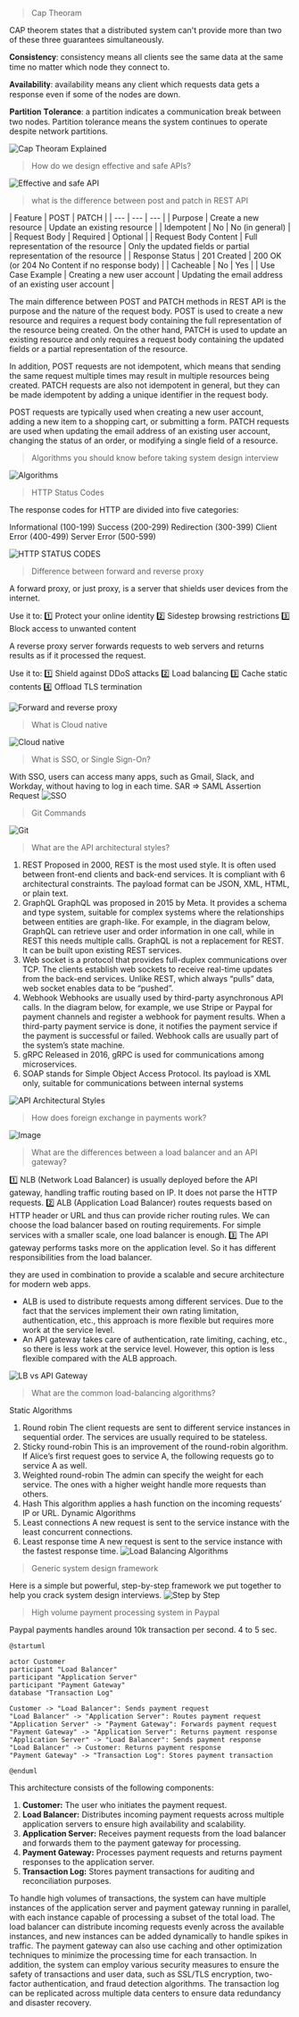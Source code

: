 
> Cap Theoram

CAP theorem states that a distributed system can't provide more than two of these three guarantees simultaneously.

𝐂𝐨𝐧𝐬𝐢𝐬𝐭𝐞𝐧𝐜𝐲: consistency means all clients see the same data at the same time no matter which node they connect to.

𝐀𝐯𝐚𝐢𝐥𝐚𝐛𝐢𝐥𝐢𝐭𝐲: availability means any client which requests data gets a response even if some of the nodes are down.

𝐏𝐚𝐫𝐭𝐢𝐭𝐢𝐨𝐧 𝐓𝐨𝐥𝐞𝐫𝐚𝐧𝐜𝐞: a partition indicates a communication break between two nodes. Partition tolerance means the system continues to operate despite network partitions.

![Cap Theoram Explained](https://pbs.twimg.com/media/FdwPJtlUoAAQMEd?format=jpg&name=4096x4096)

> How do we design effective and safe APIs?

![Effective and safe API](https://pbs.twimg.com/media/FsepJq3aYAEDYLf?format=jpg&name=small)

> what is the difference between post and patch in REST API

  | Feature | POST | PATCH |
      | --- | --- | --- |
  | Purpose | Create a new resource | Update an existing resource |
  | Idempotent | No | No (in general) |
  | Request Body | Required | Optional |
  | Request Body Content | Full representation of the resource | Only the updated fields or partial representation of the resource |
  | Response Status | 201 Created | 200 OK (or 204 No Content if no response body) |
  | Cacheable | No | Yes |
  | Use Case Example | Creating a new user account | Updating the email address of an existing user account |

  The main difference between POST and PATCH methods in REST API is the purpose and the nature of the request body. POST is used to create a new resource and requires a request body containing the full representation of the resource being created. On the other hand, PATCH is used to update an existing resource and only requires a request body containing the updated fields or a partial representation of the resource.

  In addition, POST requests are not idempotent, which means that sending the same request multiple times may result in multiple resources being created. PATCH requests are also not idempotent in general, but they can be made idempotent by adding a unique identifier in the request body.

  POST requests are typically used when creating a new user account, adding a new item to a shopping cart, or submitting a form. PATCH requests are used when updating the email address of an existing user account, changing the status of an order, or modifying a single field of a resource.
  
> Algorithms you should know before taking system design interview

![Algorithms](https://pbs.twimg.com/media/Fr4hT9kaAAMXALD?format=jpg&name=small)

> HTTP Status Codes

The response codes for HTTP are divided into five categories:

Informational (100-199)
Success (200-299)
Redirection (300-399)
Client Error (400-499)
Server Error (500-599)

![HTTP STATUS CODES](https://pbs.twimg.com/media/Fr1cbdvaEAA55AC?format=jpg&name=small)

> Difference between forward and reverse proxy

A forward proxy, or just proxy, is a server that shields user devices from the internet.

Use it to:
1️⃣ Protect your online identity
2️⃣ Sidestep browsing restrictions
3️⃣ Block access to unwanted content

A reverse proxy server forwards requests to web servers and returns results as if it processed the request.

Use it to:
1️⃣ Shield against DDoS attacks
2️⃣ Load balancing
3️⃣ Cache static contents
4️⃣ Offload TLS termination

![Forward and reverse proxy](https://pbs.twimg.com/media/FrZmmFbaMAAQylH?format=jpg&name=small)

> What is Cloud native

![Cloud native](https://pbs.twimg.com/media/FqrQSSraQAAKuLR?format=jpg&name=small)

> What is SSO, or Single Sign-On?

With SSO, users can access many apps, such as Gmail, Slack, and Workday, without having to log in each time.
SAR => SAML Assertion Request
![SSO](https://pbs.twimg.com/media/FqRyDgWaYAArZIA?format=jpg&name=small)

> Git Commands

![Git](https://pbs.twimg.com/media/FqJgykFaUAArpJE?format=jpg&name=small)

> What are the API architectural styles?

1. REST
   Proposed in 2000, REST is the most used style. It is often used between front-end clients and back-end services. It is compliant with 6 architectural constraints. The payload format can be JSON, XML, HTML, or plain text.
2. GraphQL
   GraphQL was proposed in 2015 by Meta. It provides a schema and type system, suitable for complex systems where the relationships between entities are graph-like.
For example, in the diagram below, GraphQL can retrieve user and order information in one call, while in REST this needs multiple calls.
GraphQL is not a replacement for REST. It can be built upon existing REST services.
3. Web socket is a protocol that provides full-duplex communications over TCP. The clients establish web sockets to receive real-time updates from the back-end services. Unlike REST, which always “pulls” data, web socket enables data to be “pushed”.
4. Webhook
   Webhooks are usually used by third-party asynchronous API calls. In the diagram below, for example, we use Stripe or Paypal for payment channels and register a webhook for payment results.
   When a third-party payment service is done, it notifies the payment service if the payment is successful or failed. Webhook calls are usually part of the system’s state machine.
5. gRPC
   Released in 2016, gRPC is used for communications among microservices.
6. SOAP stands for Simple Object Access Protocol. Its payload is XML only, suitable for communications between internal systems

![API Architectural Styles](https://pbs.twimg.com/media/Fp_Nn49aQAcbuFv?format=jpg&name=900x900)

> How does foreign exchange in payments work? 

![Image](https://pbs.twimg.com/media/FpjUkUEaYAEmmuy?format=jpg&name=small)

> What are the differences between a load balancer and an API gateway?

1️⃣ NLB (Network Load Balancer) is usually deployed before the API gateway, handling traffic routing based on IP. It does not parse the HTTP requests.
2️⃣ ALB (Application Load Balancer) routes requests based on HTTP header or URL and thus can provide richer routing rules. We can choose the load balancer based on routing requirements. For simple services with a smaller scale, one load balancer is enough.
3️⃣ The API gateway performs tasks more on the application level. So it has different responsibilities from the load balancer.

they are used in combination to provide a scalable and secure architecture for modern web apps.
- ALB is used to distribute requests among different services. Due to the fact that the services implement their own rating limitation, authentication, etc., this approach is more flexible but requires more work at the service level.
- An API gateway takes care of authentication, rate limiting, caching, etc., so there is less work at the service level. However, this option is less flexible compared with the ALB approach.

![LB vs API Gateway](https://pbs.twimg.com/media/FpgTclzaIAA2GYb?format=jpg&name=small)

> What are the common load-balancing algorithms?

Static Algorithms
1. Round robin
   The client requests are sent to different service instances in sequential order. The services are usually required to be stateless.
2. Sticky round-robin
   This is an improvement of the round-robin algorithm. If Alice’s first request goes to service A, the following requests go to service A as well.
3. Weighted round-robin
   The admin can specify the weight for each service. The ones with a higher weight handle more requests than others.
4. Hash
   This algorithm applies a hash function on the incoming requests’ IP or URL.
Dynamic Algorithms
1. Least connections
   A new request is sent to the service instance with the least concurrent connections.
2. Least response time
   A new request is sent to the service instance with the fastest response time.
![Load Balancing Algorithms](https://pbs.twimg.com/media/Fo8Q-QaaIAENiYX?format=jpg&name=small)

> Generic system design framework

Here is a simple but powerful, step-by-step framework we put together to help you crack system design interviews.
![Step by Step](https://pbs.twimg.com/media/FoiePgAagAUEK4m?format=jpg&name=small)

> High volume payment processing system in Paypal

Paypal payments handles around 10k transaction per second. 4 to 5 sec. 

```plantuml
@startuml

actor Customer
participant "Load Balancer"
participant "Application Server"
participant "Payment Gateway"
database "Transaction Log"

Customer -> "Load Balancer": Sends payment request
"Load Balancer" -> "Application Server": Routes payment request
"Application Server" -> "Payment Gateway": Forwards payment request
"Payment Gateway" -> "Application Server": Returns payment response
"Application Server" -> "Load Balancer": Sends payment response
"Load Balancer" -> Customer: Returns payment response
"Payment Gateway" -> "Transaction Log": Stores payment transaction

@enduml

```

This architecture consists of the following components:

1. **Customer:** The user who initiates the payment request.
2. **Load Balancer:** Distributes incoming payment requests across multiple application servers to ensure high availability and scalability.
3. **Application Server:** Receives payment requests from the load balancer and forwards them to the payment gateway for processing.
4. **Payment Gateway:** Processes payment requests and returns payment responses to the application server.
5. **Transaction Log:** Stores payment transactions for auditing and reconciliation purposes.

To handle high volumes of transactions, the system can have multiple instances of the application server and payment gateway running in parallel, with each instance capable of processing a subset of the total load. The load balancer can distribute incoming requests evenly across the available instances, and new instances can be added dynamically to handle spikes in traffic. The payment gateway can also use caching and other optimization techniques to minimize the processing time for each transaction.
In addition, the system can employ various security measures to ensure the safety of transactions and user data, such as SSL/TLS encryption, two-factor authentication, and fraud detection algorithms. The transaction log can be replicated across multiple data centers to ensure data redundancy and disaster recovery.
